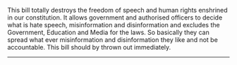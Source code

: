 This bill totally destroys the freedom of speech and human rights enshrined in our constitution.
It allows government and authorised officers to decide what is hate speech, misinformation and
disinformation and excludes the Government, Education and Media for the laws. So basically
they can spread what ever misinformation and disinformation they like and not be accountable.
This bill should by thrown out immediately.


-----

